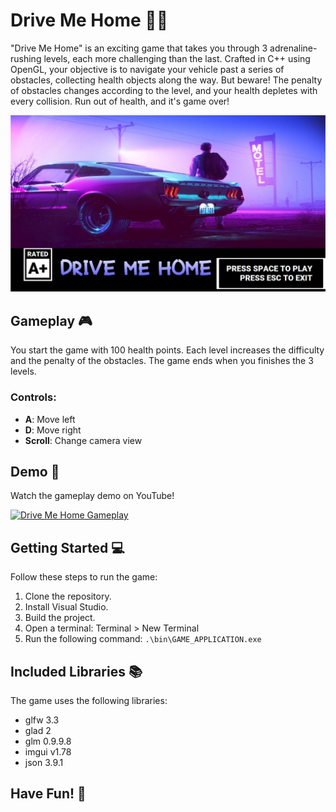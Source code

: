 # Drive Me Home 🚗💨

"Drive Me Home" is an exciting game that takes you through 3 adrenaline-rushing levels, each more challenging than the last. Crafted in C++ using OpenGL, your objective is to navigate your vehicle past a series of obstacles, collecting health objects along the way. But beware! The penalty of obstacles changes according to the level, and your health depletes with every collision. Run out of health, and it's game over!

![Drive Me Home Screenshot](./documentation/screenshots/1-menu.png)

## Gameplay 🎮

You start the game with 100 health points. Each level increases the difficulty and the penalty of the obstacles. The game ends when you finishes the 3 levels.

### Controls:

- **A**: Move left
- **D**: Move right
- **Scroll**: Change camera view

## Demo 🎥

Watch the gameplay demo on YouTube!

[![Drive Me Home Gameplay](http://img.youtube.com/vi/-o9Z7iQaBZQ/0.jpg)](http://www.youtube.com/watch?v=-o9Z7iQaBZQ "Drive Me Home Gameplay")

## Getting Started 💻

Follow these steps to run the game:

1. Clone the repository.
2. Install Visual Studio.
3. Build the project.
4. Open a terminal: Terminal > New Terminal
5. Run the following command:
   `.\bin\GAME_APPLICATION.exe`

## Included Libraries 📚

The game uses the following libraries:

- glfw 3.3
- glad 2
- glm 0.9.9.8
- imgui v1.78
- json 3.9.1

## Have Fun! 🚀
